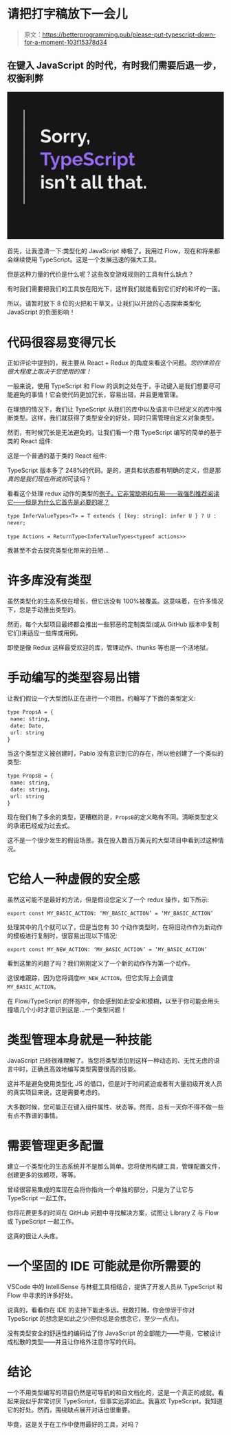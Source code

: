 # 请把打字稿放下一会儿

> 原文：<https://betterprogramming.pub/please-put-typescript-down-for-a-moment-103f15378d34>

## 在键入 JavaScript 的时代，有时我们需要后退一步，权衡利弊

![](img/ce7513a0cd5ca3ef3850fe84d97baf1d.png)

首先，让我澄清一下:类型化的 JavaScript 棒极了。我用过 Flow，现在和将来都会继续使用 TypeScript。这是一个发展迅速的强大工具。

但是这种力量的代价是什么呢？这些改变游戏规则的工具有什么缺点？

有时我们需要把我们的工具放在阳光下，这样我们就能看到它们好的和坏的一面。

所以，请暂时放下 8 位的火把和干草叉，让我们以开放的心态探索类型化 JavaScript 的负面影响！

# 代码很容易变得冗长

正如评论中提到的，我主要从 React + Redux 的角度来看这个问题。*您的体验在很大程度上取决于您使用的库！*

一般来说，使用 TypeScript 和 Flow 的讽刺之处在于，手动键入是我们想要尽可能避免的事情！它会使代码更加冗长，容易出错，并且更难管理。

在理想的情况下，我们让 TypeScript 从我们的库中以及语言中已经定义的库中推断类型。这样，我们就获得了类型安全的好处，同时只需管理自定义对象类型。

然而，有时候冗长是无法避免的。让我们看一个用 TypeScript 编写的简单的基于类的 React 组件:

这是一个普通的基于类的 React 组件:

TypeScript 版本多了 248%的代码。是的，道具和状态都有明确的定义，但是那*真的是我们现在所说的*可读吗？

看看这个处理 redux 动作的类型的[例子。它非常聪明和有用——我强烈推荐阅读它——但是为什么它首先是必要的呢？](https://dev.to/pretaporter/typescript-and-redux-my-tips-5da9)

```
type InferValueTypes<T> = T extends { [key: string]: infer U } ? U : never;

type Actions = ReturnType<InferValueTypes<typeof actions>>
```

我甚至不会去探究类型化带来的丑陋…

# 许多库没有类型

虽然类型化的生态系统在增长，但它远没有 100%被覆盖。这意味着，在许多情况下，您是手动推出类型的。

然而，每个大型项目最终都会推出一些邪恶的定制类型(或从 GitHub 版本中复制它们)来适应一些库或用例。

即使是像 Redux 这样最受欢迎的库，管理动作、thunks 等也是一个活地狱。

# 手动编写的类型容易出错

让我们假设一个大型团队正在进行一个项目。约翰写了下面的类型定义:

```
type PropsA = { 
 name: string, 
 date: Date, 
 url: string 
}
```

当这个类型定义被创建时，Pablo 没有意识到它的存在，所以他创建了一个类似的类型:

```
type PropsB = { 
 name: string, 
 date: string, 
 url: string 
}
```

现在我们有了多余的类型，更糟糕的是，`PropsB`的定义略有不同。清晰类型定义的承诺已经成为过去式。

这不是一个很少发生的假设场景。我在投入数百万美元的大型项目中看到过这种情况。

# 它给人一种虚假的安全感

虽然这可能不是最好的方法，但是假设您定义了一个 redux 操作，如下所示:

```
export const MY_BASIC_ACTION: ‘MY_BASIC_ACTION’ = ‘MY_BASIC_ACTION’
```

处理其中的几个就可以了，但是当您有 30 个动作类型时，在将旧动作作为新动作的模板进行复制时，很容易出现以下情况:

```
export const MY_NEW_ACTION: ‘MY_BASIC_ACTION’ = ‘MY_BASIC_ACTION’
```

看到这里的问题了吗？我们刚刚定义了一个新的动作作为第一个动作。

这很难跟踪，因为您将调度`MY_NEW_ACTION`，但它实际上会调度`MY_BASIC_ACTION`。

在 Flow/TypeScript 的怀抱中，你会感到如此安全和模糊，以至于你可能会用头撞墙几个小时才意识到这是…一个类型问题！

# 类型管理本身就是一种技能

JavaScript 已经很难理解了。当您将类型添加到这样一种动态的、无忧无虑的语言中时，正确且高效地编写类型需要很高的技能。

这并不是避免使用类型化 JS 的借口，但是对于时间紧迫或者有大量初级开发人员的真实项目来说，这是需要考虑的。

大多数时候，您可能正在键入组件属性、状态等。然而，总有一天你不得不做一些有点不靠谱的事情。

# 需要管理更多配置

建立一个类型化的生态系统并不是那么简单。您将使用构建工具，管理配置文件，创建更多的依赖项，等等。

曾经很容易集成的库现在会将你指向一个单独的部分，只是为了让它与 TypeScript 一起工作。

你将花费更多的时间在 GitHub 问题中寻找解决方案，试图让 Library Z 与 Flow 或 TypeScript 一起工作。

这真的很让人头疼。

# 一个坚固的 IDE 可能就是你所需要的

VSCode 中的 IntelliSense 与林挺工具相结合，提供了开发人员从 TypeScript 和 Flow 中寻求的许多好处。

说真的，看看你在 IDE 的支持下能走多远。我敢打赌，你会惊讶于你对 TypeScript 的想念是如此之少(但你总是会想念它，至少一点点)。

没有类型安全的舒适性的编码给了你 JavaScript 的全部能力——毕竟，它被设计成松散的类型——并且让你格外注意你写的代码。

# 结论

一个不用类型编写的项目仍然是可导航的和自文档化的，这是一个真正的成就。看起来我似乎非常讨厌 TypeScript，但事实远非如此。我喜欢 TypeScript，我知道它的好处。然而，围绕缺点展开对话也很重要。

毕竟，这是关于在工作中使用最好的工具，对吗？